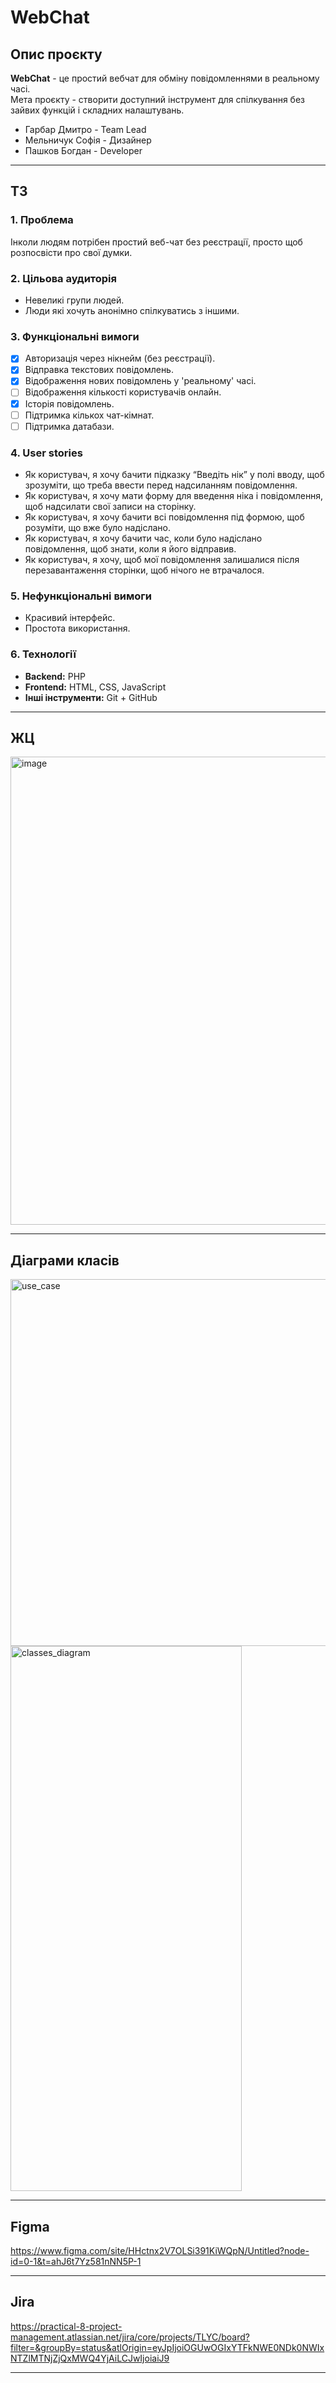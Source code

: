 # WebChat

## Опис проєкту

**WebChat** - це простий вебчат для обміну повідомленнями в реальному часі.  
Мета проєкту - створити доступний інструмент для спілкування без зайвих функцій і складних налаштувань.

- Гарбар Дмитро - Team Lead
- Мельничук Софія - Дизайнер
- Пашков Богдан - Developer

---

## ТЗ

### 1. Проблема

Інколи людям потрібен простий веб-чат без реєстрації, просто щоб розпосвісти про свої думки.

### 2. Цільова аудиторія

- Невеликі групи людей.
- Люди які хочуть анонімно спілкуватись з іншими.

### 3. Функціональні вимоги

- [x] Авторизація через нікнейм (без реєстрації).
- [x] Відправка текстових повідомлень.
- [x] Відображення нових повідомлень у 'реальному' часі.
- [ ] Відображення кількості користувачів онлайн.
- [x] Історія повідомлень.
- [ ] Підтримка кількох чат-кімнат.
- [ ] Підтримка датабази.

### 4. User stories

- Як користувач, я хочу бачити підказку “Введіть нік” у полі вводу, щоб зрозуміти, що треба ввести перед надсиланням повідомлення.
- Як користувач, я хочу мати форму для введення ніка і повідомлення, щоб надсилати свої записи на сторінку.
- Як користувач, я хочу бачити всі повідомлення під формою, щоб розуміти, що вже було надіслано.
- Як користувач, я хочу бачити час, коли було надіслано повідомлення, щоб знати, коли я його відправив.
- Як користувач, я хочу, щоб мої повідомлення залишалися після перезавантаження сторінки, щоб нічого не втрачалося.

### 5. Нефункціональні вимоги

- Красивий інтерфейс.
- Простота використання.

### 6. Технології

- **Backend:** PHP
- **Frontend:** HTML, CSS, JavaScript
- **Інші інструменти:** Git + GitHub

---

## ЖЦ

<img width="960" height="749" alt="image" src="https://github.com/user-attachments/assets/c31002c4-d1d9-4275-b85f-4f2f40497832" />

---

## Діаграми класів

<img width="1395" height="587" alt="use_case" src="https://github.com/user-attachments/assets/de9302cb-2a02-40d5-b797-70a32daff0cc" />
<img width="370" height="872" alt="classes_diagram" src="https://github.com/user-attachments/assets/d0f7aca8-3cdd-4d78-ad53-a3e9f0ac893d" />

---

## Figma

https://www.figma.com/site/HHctnx2V7OLSi391KiWQpN/Untitled?node-id=0-1&t=ahJ6t7Yz581nNN5P-1

---

## Jira

https://practical-8-project-management.atlassian.net/jira/core/projects/TLYC/board?filter=&groupBy=status&atlOrigin=eyJpIjoiOGUwOGIxYTFkNWE0NDk0NWIxNTZlMTNjZjQxMWQ4YjAiLCJwIjoiaiJ9

---
